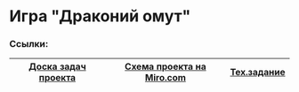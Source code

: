 # Игра "Драконий омут"
### Ссылки:
[Доска задач проекта](https://github.com/The-Three-Empires/Dragon-pool/blob/main/project-1_27-02.csv) | [Схема проекта на Miro.com](https://miro.com/app/board/uXjVMLCojhY=/) | [Тех.задание](https://github.com/The-Three-Empires/Dragon-pool/blob/main/project-1_27-02.csv) |
--- |  --- |  --- |
